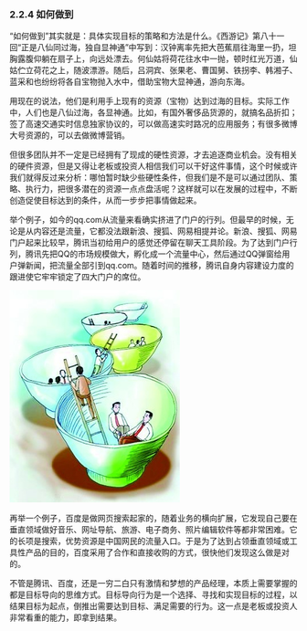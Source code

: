 ### 2.2.4 如何做到

“如何做到”其实就是：具体实现目标的策略和方法是什么。《西游记》第八十一回“正是八仙同过海，独自显神通”中写到：汉钟离率先把大芭蕉扇往海里一扔，坦胸露腹仰躺在扇子上，向远处漂去。何仙姑将荷花往水中一抛，顿时红光万道，仙姑伫立荷花之上，随波漂游。随后，吕洞宾、张果老、曹国舅、铁拐李、韩湘子、蓝采和也纷纷将各自宝物抛入水中，借助宝物大显神通，游向东海。

用现在的说法，他们是利用手上现有的资源（宝物）达到过海的目标。实际工作中，人们也是八仙过海，各显神通。比如，有国外奢侈品货源的，就搞名品折扣；签了高速交通实时信息独家协议的，可以做高速实时路况的应用服务；有很多微博大号资源的，可以去做微博营销。

但很多团队并不一定是已经拥有了现成的硬性资源，才去追逐商业机会。没有相关的硬件资源，但是又得让老板或投资人相信我们可以干好这件事情，这个时候或许我们就得反过来分析：哪怕暂时缺少些硬性条件，但我们是不是可以通过团队、策略、执行力，把很多潜在的资源一点点盘活呢？这样就可以在发展的过程中，不断创造促使目标达到的条件，从而一步步把事情做起来。

举个例子，如今的qq.com从流量来看确实挤进了门户的行列。但最早的时候，无论是从内容还是流量，它都没法跟新浪、搜狐、网易相提并论。新浪、搜狐、网易门户起来比较早，腾讯当初给用户的感觉还停留在聊天工具阶段。为了达到门户行列，腾讯先把QQ的市场规模做大，孵化成一个流量中心，然后通过QQ弹窗给用户弹新闻，把流量全部引到qq.com。随着时间的推移，腾讯自身内容建设力度的跟进使它牢牢锁定了四大门户的席位。

![](images/image01934_jpeg)

再举一个例子，百度是做网页搜索起家的，随着业务的横向扩展，它发现自己要在垂直领域做好音乐、网址导航、旅游、电子商务、照片编辑软件等都非常困难。它的长项是搜索，优势资源是中国网民的流量入口。于是为了达到占领垂直领域或工具性产品的目的，百度采用了合作和直接收购的方式，很快他们发现这么做是对的。

不管是腾讯、百度，还是一穷二白只有激情和梦想的产品经理，本质上需要掌握的都是目标导向的思维方式。目标导向行为是一个选择、寻找和实现目标的过程，以结果目标为起点，倒推出需要达到目标、满足需要的行为。这一点是老板或投资人非常看重的能力，即拿到结果。
